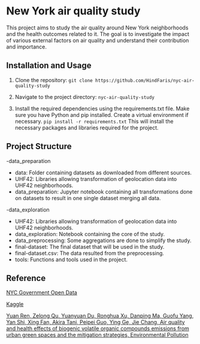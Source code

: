 # New York air quality study

This project aims to study the air quality around New York neighborhoods and the health outcomes related to it. 
The goal is to investigate the impact of various external factors on air quality and understand their contribution and importance.

## Installation and Usage

1. Clone the repository:
```git clone https://github.com/HindFaris/nyc-air-quality-study```

2. Navigate to the project directory:
```nyc-air-quality-study```

3. Install the required dependencies using the requirements.txt file. Make sure you have Python and pip installed. Create a virtual environment if necessary.
```pip install -r requirements.txt```
This will install the necessary packages and libraries required for the project.

## Project Structure

-data_preparation
  - data: Folder containing datasets as downloaded from different sources.
  - UHF42: Libraries allowing transformation of geolocation data into UHF42 neighborhoods.
  - data_preparation: Jupyter notebook containing all transformations done on datasets to result in one single dataset merging all data.

-data_exploration
  - UHF42: Libraries allowing transformation of geolocation data into UHF42 neighborhoods.
  - data_exploration: Notebook containing the core of the study.
  - data_preprocessing: Some aggregations are done to simplify the study.
  - final-dataset: The final dataset that will be used in the study.
  - final-dataset.csv: The data resulted from the preprocessing.
  - tools: Functions and tools used in the project.

## Reference

[NYC Government Open Data](https://data.cityofnewyork.us/Environment/Air-Quality/c3uy-2p5r)

[Kaggle](https://www.kaggle.com/datasets/claytonmiller/new-york-city-buildings-energy-consumption-survey?fbclid=IwAR26gcwjnmJIlwTzyQ9WDNeG0bRFUjtOM2r594mZRD_2WUVkVXXPiryrP_w)

[Yuan Ren, Zelong Qu, Yuanyuan Du, Ronghua Xu, Danping Ma, Guofu Yang, Yan Shi, Xing Fan, Akira Tani, Peipei Guo, Ying Ge, Jie Chang,
Air quality and health effects of biogenic volatile organic compounds emissions from urban green spaces and the mitigation strategies,
Environmental Pollution](https://www.sciencedirect.com/science/article/abs/pii/S0269749117309491)
